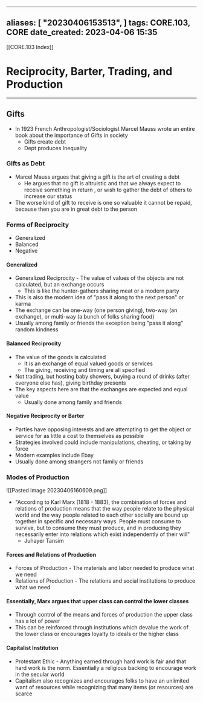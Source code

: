 
---
aliases: [ "20230406153513",  ]
tags: CORE.103, CORE
date_created: 2023-04-06 15:35
---
[[CORE.103 Index]]
# Reciprocity, Barter, Trading, and Production
---
## Gifts
- In 1923 French Anthropologist/Sociologist Marcel Mauss wrote an entire book about the importance of Gifts in society
	- Gifts create debt
	- Dept produces Inequality

### Gifts as Debt
- Marcel Mauss argues that giving a gift is the art of creating a debt
	- He argues that no gift is altruistic and that we always expect to receive something in return , or wish to gather the debt of others to increase our status
- The worse kind of gift to receive is one so valuable it cannot be repaid, because then you are in great debt to the person

### Forms of Reciprocity
- Generalized
- Balanced
- Negative

#### Generalized
- Generalized Reciprocity - The value of values of the objects are not calculated, but an exchange occurs
	- This is like the hunter-gathers sharing meat or a modern party
- This is also the modern idea of "pass it along to the next person" or karma
- The exchange can be one-way (one person giving), two-way (an exchange), or multi-way (a bunch of folks sharing food)
- Usually among family or friends the exception being "pass it along" random kindness

#### Balanced Reciprocity
- The value of the goods is calculated
	- It is an exchange of equal valued goods or services
	- The giving, receiving and timing are all specified 
- Not trading, but hosting baby showers, buying a round of drinks (after everyone else has), giving birthday presents
- The key aspects here are that the exchanges are expected and equal value
	- Usually done among family and friends

#### Negative Reciprocity or Barter
- Parties have opposing interests and are attempting to get the object or service for as little a cost to themselves as possible
- Strategies involved could include manipulations, cheating, or taking by force
- Modern examples include Ebay
- Usually done among strangers not family or friends

### Modes of Production
![[Pasted image 20230406160609.png]]

- "According to Karl Marx (1818 - 1883), the combination of forces and relations of production means that the way people relate to the physical world and the way people related to each other socially are bound up together in specific and necessary ways. People must consume to survive, but to consume they must produce, and in producing they necessarily enter into relations which exist independently of their will"
	- Juhayer Tansim


#### Forces and Relations of Production
- Forces of Production - The materials and labor needed to produce what we need
- Relations of Production  - The relations and social institutions to produce what we need

#### Essentially, Marx argues that upper class can control the lower classes
- Through control of the means and forces of production the upper class has a lot of power
- This can be reinforced through institutions which devalue the work of the lower class or encourages loyalty to ideals or the higher class

#### Capitalist Institution
- Protestant Ethic - Anything earned through hard work is fair and that hard work is the norm. Essentially a religious backing to encourage work in the secular world
- Capitalism also recognizes and encourages folks to have an unlimited want of resources while recognizing that many items (or resources) are scarce


